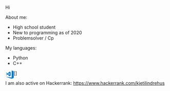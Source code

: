 Hi

About me:
* High school student 
* New to programming as of 2020 
* Problemsolver / Cp

My languages:
- Python 
- C++ 

[<img align="left" alt="Visual Studio Code" width="26px" src="https://raw.githubusercontent.com/github/explore/80688e429a7d4ef2fca1e82350fe8e3517d3494d/topics/visual-studio-code/visual-studio-code.png" />]
 
I am also active on Hackerrank:
https://www.hackerrank.com/kjetilindrehus
